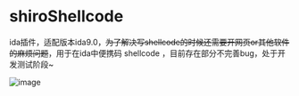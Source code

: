 # shiroShellcode

ida插件，适配版本ida9.0，~~为了解决写shellcode的时候还需要开网页or其他软件的麻烦问题~~，用于在ida中便携码 shellcode ，目前存在部分不完善bug，处于开发测试阶段~

![image](https://github.com/user-attachments/assets/a8ab4ef7-7e2f-4b1c-aa22-dd4060af8621)
